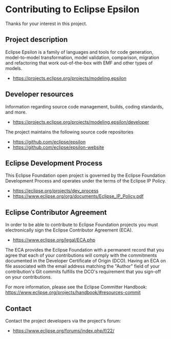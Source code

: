 # Contributing to Eclipse Epsilon

Thanks for your interest in this project.

## Project description

Eclipse Epsilon is a family of languages and tools for code generation,
model-to-model transformation, model validation, comparison, migration and
refactoring that work out-of-the-box with EMF and other types of models.

* https://projects.eclipse.org/projects/modeling.epsilon

## Developer resources

Information regarding source code management, builds, coding standards, and
more.

* https://projects.eclipse.org/projects/modeling.epsilon/developer

The project maintains the following source code repositories

* https://github.com/eclipse/epsilon
* https://github.com/eclipse/epsilon-website

## Eclipse Development Process

This Eclipse Foundation open project is governed by the Eclipse Foundation
Development Process and operates under the terms of the Eclipse IP Policy.

* https://eclipse.org/projects/dev_process
* https://www.eclipse.org/org/documents/Eclipse_IP_Policy.pdf

## Eclipse Contributor Agreement

In order to be able to contribute to Eclipse Foundation projects you must
electronically sign the Eclipse Contributor Agreement (ECA).

* https://www.eclipse.org/legal/ECA.php

The ECA provides the Eclipse Foundation with a permanent record that you agree
that each of your contributions will comply with the commitments documented in
the Developer Certificate of Origin (DCO). Having an ECA on file associated with
the email address matching the "Author" field of your contribution's Git commits
fulfills the DCO's requirement that you sign-off on your contributions.

For more information, please see the Eclipse Committer Handbook:
https://www.eclipse.org/projects/handbook/#resources-commit

## Contact

Contact the project developers via the project's forum:

* https://www.eclipse.org/forums/index.php/f/22/
